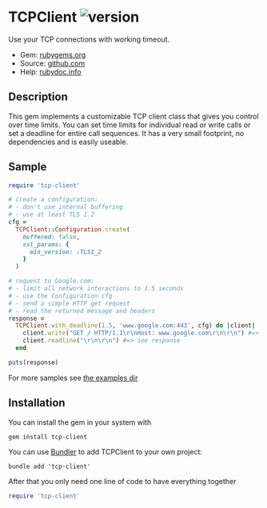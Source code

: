 # TCPClient ![version](https://img.shields.io/gem/v/tcp-client?label=)

Use your TCP connections with working timeout.

- Gem: [rubygems.org](https://rubygems.org/gems/tcp-client)
- Source: [github.com](https://github.com/mblumtritt/tcp-client)
- Help: [rubydoc.info](https://rubydoc.info/gems/tcp-client/TCPClient)

## Description

This gem implements a customizable TCP client class that gives you control over time limits. You can set time limits for individual read or write calls or set a deadline for entire call sequences.
It has a very small footprint, no dependencies and is easily useable.

## Sample

```ruby
require 'tcp-client'

# create a configuration:
# - don't use internal buffering
# - use at least TLS 1.2
cfg =
  TCPClient::Configuration.create(
    buffered: false,
    ssl_params: {
      min_version: :TLS1_2
    }
  )

# request to Google.com:
# - limit all network interactions to 1.5 seconds
# - use the Configuration cfg
# - send a simple HTTP get request
# - read the returned message and headers
response =
  TCPClient.with_deadline(1.5, 'www.google.com:443', cfg) do |client|
    client.write("GET / HTTP/1.1\r\nHost: www.google.com\r\n\r\n") #=> 40
    client.readline("\r\n\r\n") #=> see response
  end

puts(response)
```

For more samples see [the examples dir](./examples)

## Installation

You can install the gem in your system with

```shell
gem install tcp-client
```

You can use [Bundler](http://gembundler.com/) to add TCPClient to your own project:

```shell
bundle add 'tcp-client'
```

After that you only need one line of code to have everything together

```ruby
require 'tcp-client'
```
